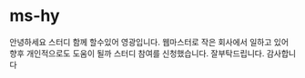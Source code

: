 # ms-hy
안녕하세요 스터디 함께 할수있어 영광입니다.
웹마스터로 작은 회사에서 일하고 있어 향후 개인적으로도 도움이 될까
스터디 참여를 신청했습니다.
잘부탁드립니다. 감사합니다
